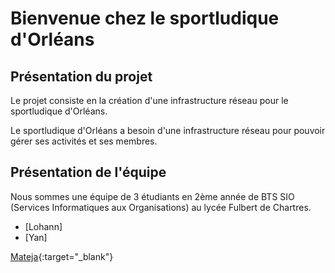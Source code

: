 # Bienvenue chez le sportludique d'Orléans
## Présentation du projet

Le projet consiste en la création d'une infrastructure réseau pour le sportludique d'Orléans.

Le sportludique d'Orléans a besoin d'une infrastructure réseau pour pouvoir gérer ses activités et ses membres.


## Présentation de l'équipe

Nous sommes une équipe de 3 étudiants en 2ème année de BTS SIO (Services Informatiques aux Organisations) au lycée Fulbert de Chartres.


- [Lohann]
- [Yan]

[Mateja](https://www.linkedin.com/in/mateja-klisura/){:target="_blank"}



